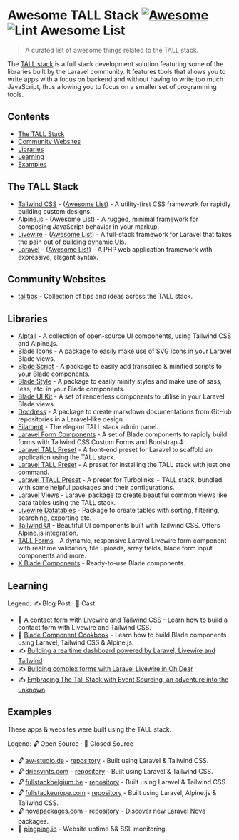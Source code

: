 # Awesome TALL Stack [![Awesome](https://awesome.re/badge.svg)](https://awesome.re) ![Lint Awesome List](https://github.com/blade-ui-kit/awesome-tall-stack/workflows/Lint%20Awesome%20List/badge.svg)

> A curated list of awesome things related to the TALL stack.

The [TALL stack](https://tallstack.dev/) is a full stack development solution featuring some of the libraries built by the Laravel community. It features tools that allows you to write apps with a focus on backend and without having to write too much JavaScript, thus allowing you to focus on a smaller set of programming tools.

## Contents

- [The TALL Stack](#the-tall-stack)
- [Community Websites](#community-websites)
- [Libraries](#libraries)
- [Learning](#learning)
- [Examples](#examples)

## The TALL Stack

- [Tailwind CSS](https://tailwindcss.com) - ([Awesome List](https://github.com/aniftyco/awesome-tailwindcss)) - A utility-first CSS framework for rapidly building custom designs.
- [Alpine.js](https://github.com/alpinejs/alpine) - ([Awesome List](https://github.com/alpinejs/awesome-alpine)) - A rugged, minimal framework for composing JavaScript behavior in your markup.
- [Livewire](https://laravel-livewire.com) - ([Awesome List](https://github.com/imliam/awesome-livewire)) - A full-stack framework for Laravel that takes the pain out of building dynamic UIs.
- [Laravel](https://laravel.com) - ([Awesome List](https://github.com/chiraggude/awesome-laravel)) - A PHP web application framework with expressive, elegant syntax.

## Community Websites

- [talltips](https://talltips.novate.co.uk/) - Collection of tips and ideas across the TALL stack.

## Libraries

- [Alptail](https://www.alptail.com) - A collection of open-source UI components, using Tailwind CSS and Alpine.js.
- [Blade Icons](https://github.com/blade-ui-kit/blade-icons) - A package to easily make use of SVG icons in your Laravel Blade views.
- [Blade Script](https://github.com/cbl/blade-script) - A package to easily add transpiled & minified scripts to your Blade components.
- [Blade Style](https://github.com/cbl/blade-style) - A package to easily minify styles and make use of sass, less, etc. in your Blade components.
- [Blade UI Kit](https://blade-ui-kit.com/) - A set of renderless components to utilise in your Laravel Blade views.
- [Docdress](https://github.com/aw-studio/docdress) - A package to create markdown documentations from GitHub repositories in a Laravel-like design.
- [Filament](https://filamentadmin.com) - The elegant TALL stack admin panel.
- [Laravel Form Components](https://github.com/pascalbaljetmedia/laravel-form-components) - A set of Blade components to rapidly build forms with Tailwind CSS Custom Forms and Bootstrap 4.
- [Laravel TALL Preset](https://github.com/laravel-frontend-presets/tall) - A front-end preset for Laravel to scaffold an application using the TALL stack.
- [Laravel TALL Preset](https://github.com/use-preset/laravel-tall/) - A preset for installing the TALL stack with just one command.
- [Laravel TTALL Preset](https://github.com/pktharindu/ttall) - A preset for Turbolinks + TALL stack, bundled with some helpful packages and their configurations.
- [Laravel Views](https://github.com/Gustavinho/laravel-views) - Laravel package to create beautiful common views like data tables using the TALL stack.
- [Livewire Datatables](https://github.com/mediconesystems/livewire-datatables) - Package to create tables with sorting, filtering, searching, exporting etc.
- [Tailwind UI](https://tailwindui.com) - Beautiful UI components built with Tailwind CSS. Offers Alpine.js integration.
- [TALL Forms](https://github.com/tanthammar/tall-forms) - A dynamic, responsive Laravel Livewire form component with realtime validation, file uploads, array fields, blade form input components and more.
- [X Blade Components](https://github.com/masterix21/x-blade-components) - Ready-to-use Blade components.

## Learning

Legend: ✍️ Blog Post · 🎥 Cast

- 🎥 [A contact form with Livewire and Tailwind CSS](https://stefanbauer.me/articles/a-contact-form-with-laravel-livewire) - Learn how to build a contact form with Livewire and Tailwind CSS.
- 🎥 [Blade Component Cookbook](https://laracasts.com/series/blade-component-cookbook) - Learn how to build Blade components using Laravel, Tailwind CSS & Alpine.js.
- ✍️ [Building a realtime dashboard powered by Laravel, Livewire and Tailwind](https://freek.dev/1645-building-a-realtime-dashboard-powered-by-laravel-livewire-and-tailwind-2020-edition)
- ✍️ [Building complex forms with Laravel Livewire in Oh Dear](https://freek.dev/1609-building-complex-forms-with-laravel-livewire-in-oh-dear)
- ✍️ [Embracing The Tall Stack with Event Sourcing, an adventure into the unknown](https://www.juststeveking.uk/embracing-the-tall-stack-with-event-sourcing-an-adventure-into-the-unknown/)

## Examples

These apps & websites were built using the TALL stack.

Legend: 🔓 Open Source · 🔐 Closed Source

- 🔓 [aw-studio.de](https://aw-studio.de/) - [repository](https://github.com/aw-studio/aw-studio.de) - Built using Laravel & Tailwind CSS.
- 🔓 [driesvints.com](https://driesvints.com) - [repository](https://github.com/driesvints/driesvints.com) - Built using Laravel & Tailwind CSS.
- 🔓 [fullstackbelgium.be](https://fullstackbelgium.be) - [repository](https://github.com/fullstackbelgium/fullstackbelgium.be) - Built using Laravel & Tailwind CSS.
- 🔓 [fullstackeurope.com](https://fullstackeurope.com) - [repository](https://github.com/fullstackeurope/fullstackeurope.com) - Built using Laravel, Alpine.js & Tailwind CSS.
- 🔓 [novapackages.com](https://novapackages.com) - [repository](https://github.com/tightenco/novapackages) - Discover new Laravel Nova packages.
- 🔐 [pingping.io](https://pingping.io?ref=awesome-tall-stack) - Website uptime && SSL monitoring.
